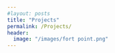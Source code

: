 ```yaml
---
#layout: posts
title: "Projects"
permalink: /Projects/
header:
  image: "/images/fort point.png"
---
```


